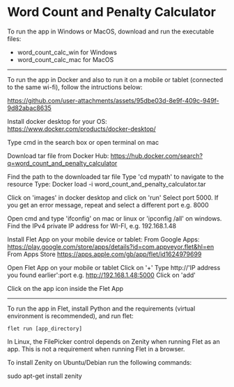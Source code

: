 # Word Count and Penalty Calculator

To run the app in Windows or MacOS, download and run the executable files:
- word_count_calc_win for Windows
- word_count_calc_mac for MacOS

-----------------------------------------------------------------------------------------------------

To run the app in Docker and also to run it on a mobile or tablet (connected to the same wi-fi), follow the intructions below:

https://github.com/user-attachments/assets/95dbe03d-8e9f-409c-949f-9d82abac8635

Install docker desktop for your OS: https://www.docker.com/products/docker-desktop/

Type cmd in the search box or open terminal on mac

Download tar file from Docker Hub:
https://hub.docker.com/search?q=word_count_and_penalty_calculator

Find the path to the downloaded tar file
Type 'cd mypath' to navigate to the resource
Type:
Docker load -i word_count_and_penalty_calculator.tar

Click on 'images' in docker desktop and click on 'run'
Select port 5000. If you get an error message, repeat and select a different port e.g. 8000

Open cmd and type 'ifconfig' on mac or linux or 'ipconfig /all' on windows. Find the IPv4 private IP address for WI-FI, e.g. 192.168.1.48

Install Flet App on your mobile device or tablet:
From Google Apps: https://play.google.com/store/apps/details?id=com.appveyor.flet&hl=en
From Apps Store https://apps.apple.com/gb/app/flet/id1624979699

Open Flet App on your mobile or tablet
Click on '+'
Type http://'IP address you found earlier':port 
e.g. http://192.168.1.48:5000 
Click on 'add'

Click on the app icon inside the Flet App

-----------------------------------------------------------------------------------------------------

To run the app in Flet, install Python and the requirements (virtual environment is recommended), and run flet:

```
flet run [app_directory]

```

In Linux, the FilePicker control depends on Zenity when running Flet as an app. This is not a requirement when running Flet in a browser.

To install Zenity on Ubuntu/Debian run the following commands:

sudo apt-get install zenity
